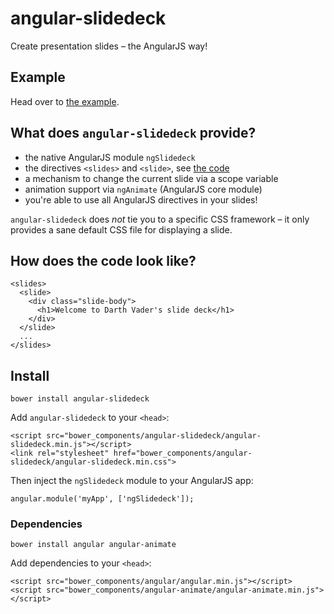 # angular-slidedeck
Create presentation slides – the AngularJS way!

## Example
Head over to [the example](https://github.com/paperhive/angular-slidedeck-example).

## What does `angular-slidedeck` provide?
 * the native AngularJS module `ngSlidedeck`
 * the directives `<slides>` and `<slide>`, see [the code](#how-does-the-code-look-like)
 * a mechanism to change the current slide via a scope variable
 * animation support via `ngAnimate` (AngularJS core module)
 * you're able to use all AngularJS directives in your slides!

`angular-slidedeck` does *not* tie you to a specific CSS framework – it only provides a sane default CSS file for displaying a slide.

## How does the code look like?
```
<slides>
  <slide>
    <div class="slide-body">
      <h1>Welcome to Darth Vader's slide deck</h1>
    </div>
  </slide>
  ...
</slides>
```

## Install
```
bower install angular-slidedeck
```
Add `angular-slidedeck` to your `<head>`:
```
<script src="bower_components/angular-slidedeck/angular-slidedeck.min.js"></script>
<link rel="stylesheet" href="bower_components/angular-slidedeck/angular-slidedeck.min.css">
```
Then inject the `ngSlidedeck` module to your AngularJS app:
```
angular.module('myApp', ['ngSlidedeck']);
```
### Dependencies
```
bower install angular angular-animate
```
Add dependencies to your `<head>`:
```
<script src="bower_components/angular/angular.min.js"></script>
<script src="bower_components/angular-animate/angular-animate.min.js"></script>
```

